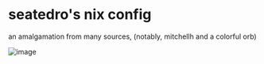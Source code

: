 # seatedro's nix config

an amalgamation from many sources, (notably, mitchellh and  a colorful orb)


![image](https://github.com/user-attachments/assets/628fc3c9-ded4-43a5-846a-c096b18e7cb6)
